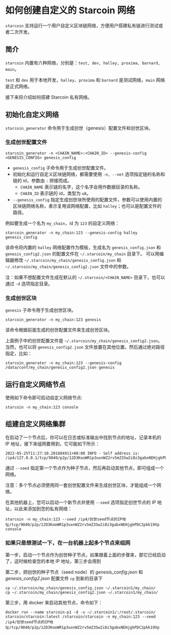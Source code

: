 # 如何创建自定义的 Starcoin 网络

`starcoin` 支持运行一个用户自定义区块链网络，方便用户搭建私有链进行测试或者二次开发。

## 简介

`starcoin` 内置有六种网络，分别是：`test, dev, halley, proxima, barnard, main`。

`test` 和 `dev` 用于本地开发，`halley`、`proxima` 和 `barnard` 是测试网络，`main` 网络是正式网络。

接下来将介绍如何搭建 Starcoin 私有网络。

## 初始化自定义网络

`starcoin_generator` 命令用于生成创世（genesis）配置文件和创世区块。

### 生成创世配置文件

```shell
starcoin_generator -n <CHAIN_NAME>:<CHAIN_ID> --genesis-config <GENESIS_CONFIG> genesis_config
```

- `genesis_config` 子命令用于生成创世配置文件。
- 初始化和运行自定义区块链网络，都需要使用 `-n, --net` 选项指定链的名称和链的 id，参数由 `:` 拼接而成。
  - `CHAIN_NAME` 表示链的名字，这个名字会用作数据目录的名称。
  - `CHAIN_ID` 表示链的 id，类型为 `u8`。
- `--genesis_config` 指定生成创世块所使用的配置文件，参数可以使用内置的区块链网络名称，表示复用该网络配置，比如 `halley`；也可以是配置文件的路径。

例如要生成一个名为 `my_chain`，id 为 `123` 的自定义网络：

```shell
starcoin_generator -n my_chain:123 --genesis-config halley genesis_config
```

该命令将内置的 `halley` 网络配置作为模板，生成名为 `genesis_config.json` 和 `genesis_config2.json` 的配置文件在 `~/.starcoin/my_chain` 目录下。
可以用编辑器修改 `~/.starcoin/my_chain/genesis_config.json` 和 `~/.starcoin/my_chain/genesis_config2.json` 文件中的参数。

注：如果不想配置文件生成在默认的 `~/.starcoin/<CHAIN_NAME>` 目录下，也可以通过 `-d` 选项指定目录。

### 生成创世区块

`genesis` 子命令用于生成创世区块。

```shell
starcoin_generator -n my_chain:123 genesis
```

该命令根据前面生成的创世配置文件来生成创世区块。

上面例子中的创世配置文件是 `~/.starcoin/my_chain/genesis_config2.json`。
当然，也可以将 `genesis_config2.json` 文件放置在其他位置，然后通过绝对路径指定，比如：

```shell
starcoin_generator -n my_chain:123 --genesis-config /data/conf/my_chain/genesis_config2.json genesis
```

## 运行自定义网络节点

使用如下命令即可启动自定义网络节点:

```shell
starcoin -n my_chain:123 console
```

## 组建自定义网络集群

在启动了一个节点后，你可以在日志或标准输出中找到节点的地址，记录本机的 IP 地址，接下来组网要用到，它可能如下所示：

```shell
2022-05-25T11:27:10.201604911+00:00 INFO - Self address is: /ip4/127.0.0.1/tcp/9840/p2p/12D3KooWR1p3uxnWZ2rv5mZ3Sw2i8z3gabxNEHjgkPDC2pkk19Vp
```

通过 `--seed` 指定第一个节点作为种子节点，然后再启动其他节点，即可组成一个网络。

注意：多个节点必须使用同一套创世配置文件来生成创世区块，才能组成一个网络。

在其他机器上，您可以启动一个新节点并使用 `--seed` 选项指定创世节点的 IP 地址，以此来添加到您的私有网络：

```shell
starcoin -n my_chain:123 --seed /ip4/创世seed节点的IP地址/tcp/9840/p2p/12D3KooWR1p3uxnWZ2rv5mZ3Sw2i8z3gabxNEHjgkPDC2pkk19Vp console
```

### 如果只是想测试一下，在一台机器上起多个节点来组网

第一步，启动一个节点作为创世种子节点，如果跟着上面的步骤来，那它已经启动了，这时候检查您的本地 IP 地址，第三步会用到

第二步，把创世的种子节点（seed node）的 *genesis_config.json* 和 *genesis_config2.json* 配置文件 `cp` 到新的目录下

```shell
cp ~/.starcoin/my_chain/genesis_config.json ~/.starcoin1/my_chain/
cp ~/.starcoin/my_chain/genesis_config2.json ~/.starcoin1/my_chain/
```

第三步，用 docker 来启动其他节点，命令如下：

```shell
docker run --name starcoin-p1 -d -v ~/.starcoin1/:/root/.starcoin/ starcoin/starcoin:latest /starcoin/starcoin -n my_chain:123 --seed /ip4/创世seed节点的IP地址/tcp/9840/p2p/12D3KooWR1p3uxnWZ2rv5mZ3Sw2i8z3gabxNEHjgkPDC2pkk19Vp
```
